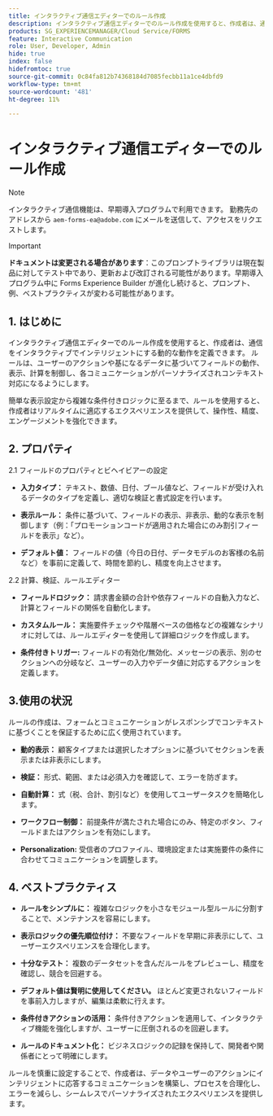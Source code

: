 ```yaml
---
title: インタラクティブ通信エディターでのルール作成
description: インタラクティブ通信エディターでのルール作成を使用すると、作成者は、通信をインタラクティブでインテリジェントにする動的な動作を定義できます。
products: SG_EXPERIENCEMANAGER/Cloud Service/FORMS
feature: Interactive Communication
role: User, Developer, Admin
hide: true
index: false
hidefromtoc: true
source-git-commit: 0c84fa812b74368184d7085fecbb11a1ce4dbfd9
workflow-type: tm+mt
source-wordcount: '481'
ht-degree: 11%

---
```



# インタラクティブ通信エディターでのルール作成

>[!NOTE]
>
> インタラクティブ通信機能は、早期導入プログラムで利用できます。 勤務先のアドレスから `aem-forms-ea@adobe.com` にメールを送信して、アクセスをリクエストします。

>[!IMPORTANT]
>
> **ドキュメントは変更される場合があります**：このプロンプトライブラリは現在製品に対してテスト中であり、更新および改訂される可能性があります。早期導入プログラム中に Forms Experience Builder が進化し続けると、プロンプト、例、ベストプラクティスが変わる可能性があります。

## &#x200B;1. はじめに

インタラクティブ通信エディターでのルール作成を使用すると、作成者は、通信をインタラクティブでインテリジェントにする動的な動作を定義できます。 ルールは、ユーザーのアクションや基になるデータに基づいてフィールドの動作、表示、計算を制御し、各コミュニケーションがパーソナライズされコンテキスト対応になるようにします。

簡単な表示設定から複雑な条件付きロジックに至るまで、ルールを使用すると、作成者はリアルタイムに適応するエクスペリエンスを提供して、操作性、精度、エンゲージメントを強化できます。

## &#x200B;2. プロパティ

2.1 フィールドのプロパティとビヘイビアーの設定

- **入力タイプ：** テキスト、数値、日付、ブール値など、フィールドが受け入れるデータのタイプを定義し、適切な検証と書式設定を行います。

- **表示ルール：** 条件に基づいて、フィールドの表示、非表示、動的な表示を制御します（例：「プロモーションコードが適用された場合にのみ割引フィールドを表示」など）。

- **デフォルト値：** フィールドの値（今日の日付、データモデルのお客様の名前など）を事前に定義して、時間を節約し、精度を向上させます。

2.2 計算、検証、ルールエディター

- **フィールドロジック：** 請求書金額の合計や依存フィールドの自動入力など、計算とフィールドの関係を自動化します。

- **カスタムルール：** 実施要件チェックや階層ベースの価格などの複雑なシナリオに対しては、ルールエディターを使用して詳細ロジックを作成します。

- **条件付きトリガー:** フィールドの有効化/無効化、メッセージの表示、別のセクションへの分岐など、ユーザーの入力やデータ値に対応するアクションを定義します。

## 3.使用の状況

ルールの作成は、フォームとコミュニケーションがレスポンシブでコンテキストに基づくことを保証するために広く使用されています。

- **動的表示：** 顧客タイプまたは選択したオプションに基づいてセクションを表示または非表示にします。

- **検証：** 形式、範囲、または必須入力を確認して、エラーを防ぎます。

- **自動計算：** 式（税、合計、割引など）を使用してユーザータスクを簡略化します。

- **ワークフロー制御：** 前提条件が満たされた場合にのみ、特定のボタン、フィールドまたはアクションを有効にします。

- **Personalization:** 受信者のプロファイル、環境設定または実施要件の条件に合わせてコミュニケーションを調整します。

## &#x200B;4. ベストプラクティス

- **ルールをシンプルに：** 複雑なロジックを小さなモジュール型ルールに分割することで、メンテナンスを容易にします。

- **表示ロジックの優先順位付け：** 不要なフィールドを早期に非表示にして、ユーザーエクスペリエンスを合理化します。

- **十分なテスト：** 複数のデータセットを含んだルールをプレビューし、精度を確認し、競合を回避する。

- **デフォルト値は賢明に使用してください。** ほとんど変更されないフィールドを事前入力しますが、編集は柔軟に行えます。

- **条件付きアクションの活用：** 条件付きアクションを適用して、インタラクティブ機能を強化しますが、ユーザーに圧倒されるのを回避します。

- **ルールのドキュメント化：** ビジネスロジックの記録を保持して、開発者や関係者にとって明確にします。

ルールを慎重に設定することで、作成者は、データやユーザーのアクションにインテリジェントに応答するコミュニケーションを構築し、プロセスを合理化し、エラーを減らし、シームレスでパーソナライズされたエクスペリエンスを提供します。

